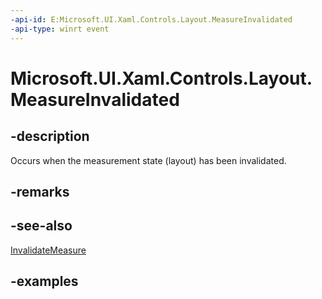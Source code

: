 ```yaml
---
-api-id: E:Microsoft.UI.Xaml.Controls.Layout.MeasureInvalidated
-api-type: winrt event
---
```


# Microsoft.UI.Xaml.Controls.Layout.MeasureInvalidated

<!--
public event Windows.Foundation.TypedEventHandler<Microsoft.UI.Xaml.Controls.Layout,object> MeasureInvalidated;
-->

## -description

Occurs when the measurement state (layout) has been invalidated.

## -remarks

## -see-also

[InvalidateMeasure](layout_invalidatemeasure_969784920)

## -examples

